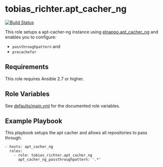 # tobias_richter.apt_cacher_ng

[![Build Status](https://github.com/tobias-richter/ansible-apt-cacher-ng/workflows/CI/badge.svg)](https://github.com/tobias-richter/ansible-apt-cacher-ng/actions)

This role setups a apt-cacher-ng instance using
[elnappo.apt_cacher_ng](https://galaxy.ansible.com/elnappo/apt-cacher-ng)
and enables you to configure:
* `passthroughpattern` and
* `precachefor`

## Requirements

This role requires Ansible 2.7 or higher.

## Role Variables

See [defaults/main.yml](defaults/main.yml) for the documented role variables.

## Example Playbook

This playbook setups the apt cacher and allows all repositories to pass through.

    - hosts: apt_cacher_ng
	  roles:
	    - role: tobias_richter.apt_cacher_ng
	      apt_cacher_ng_passthroughpattern: '.*'